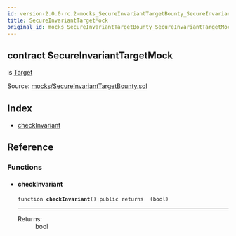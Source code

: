 ```yaml
---
id: version-2.0.0-rc.2-mocks_SecureInvariantTargetBounty_SecureInvariantTargetMock
title: SecureInvariantTargetMock
original_id: mocks_SecureInvariantTargetBounty_SecureInvariantTargetMock
---
```


<div class="contract-doc"><div class="contract"><h2 class="contract-header"><span class="contract-kind">contract</span> SecureInvariantTargetMock</h2><p class="base-contracts"><span>is</span> <a href="drafts_BreakInvariantBounty_Target.html">Target</a></p><div class="source">Source: <a href="https://github.com/OpenZeppelin/zeppelin-solidity/blob/v2.0.0-rc.2/contracts/mocks/SecureInvariantTargetBounty.sol" target="_blank">mocks/SecureInvariantTargetBounty.sol</a></div></div><div class="index"><h2>Index</h2><ul><li><a href="mocks_SecureInvariantTargetBounty_SecureInvariantTargetMock.html#checkInvariant">checkInvariant</a></li></ul></div><div class="reference"><h2>Reference</h2><div class="functions"><h3>Functions</h3><ul><li><div class="item function"><span id="checkInvariant" class="anchor-marker"></span><h4 class="name">checkInvariant</h4><div class="body"><code class="signature">function <strong>checkInvariant</strong><span>() </span><span>public </span><span>returns  (bool) </span></code><hr/><dl><dt><span class="label-return">Returns:</span></dt><dd>bool</dd></dl></div></div></li></ul></div></div></div>
